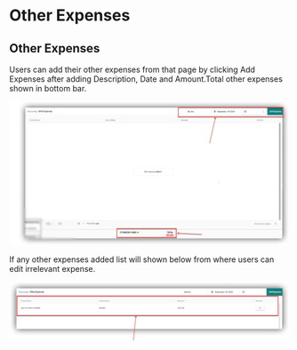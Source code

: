 # Other Expenses

## Other Expenses

Users can add their other expenses from that page by clicking Add Expenses after adding Description, Date and Amount.Total other expenses shown in bottom bar.

![](../.gitbook/assets/otherexpense1.png)

If any other expenses added list will shown below from where users can edit irrelevant expense.

![List of other expenses](../.gitbook/assets/otherexpense2.png)



